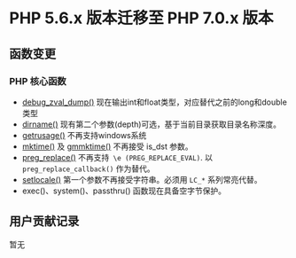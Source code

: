 # PHP 5.6.x 版本迁移至 PHP 7.0.x 版本
## 函数变更
### PHP 核心函数
* [debug_zval_dump()](http://php.net/manual/en/function.debug-zval-dump.php) 现在输出int和float类型，对应替代之前的long和double类型
* [dirname()](http://php.net/manual/en/function.dirname.php) 现有第二个参数(depth)可选，基于当前目录获取目录名称深度。
* [getrusage()](http://php.net/manual/en/function.getrusage.php) 不再支持windows系统
* [mktime()](http://php.net/manual/en/function.mktime.php) 及 [gmmktime()](http://php.net/manual/en/function.gmmktime.php) 不再接受 is_dst 参数。
* [preg_replace()](http://php.net/manual/en/function.preg-replace.php) 不再支持` \e (PREG_REPLACE_EVAL)`. 以 `preg_replace_callback()` 作为替代。
* [setlocale()](http://php.net/manual/en/function.setlocale.php) 第一个参数不再接受字符串。必须用 `LC_*` 系列常亮代替。
* exec()、system()、passthru() 函数现在具备空字节保护。

## 用户贡献记录
暂无
